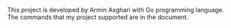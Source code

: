 This project is developed by Armin Asghari with Go programming language.
The commands that my project supported are in the document.
